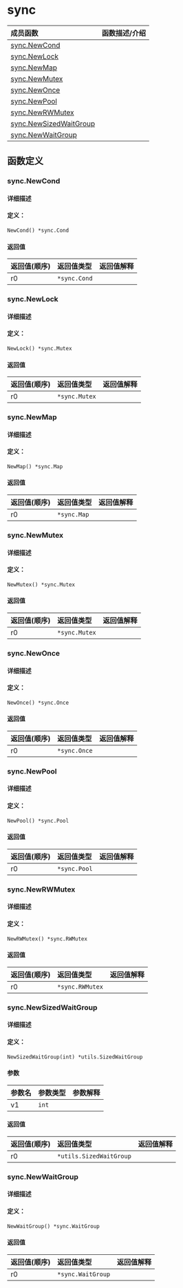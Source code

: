 # sync


|成员函数|函数描述/介绍|
|:------|:--------|
 | [sync.NewCond](#syncnewcond) |  |
 | [sync.NewLock](#syncnewlock) |  |
 | [sync.NewMap](#syncnewmap) |  |
 | [sync.NewMutex](#syncnewmutex) |  |
 | [sync.NewOnce](#syncnewonce) |  |
 | [sync.NewPool](#syncnewpool) |  |
 | [sync.NewRWMutex](#syncnewrwmutex) |  |
 | [sync.NewSizedWaitGroup](#syncnewsizedwaitgroup) |  |
 | [sync.NewWaitGroup](#syncnewwaitgroup) |  |




 



## 函数定义

### sync.NewCond



#### 详细描述



#### 定义：

`NewCond() *sync.Cond`

 


#### 返回值

|返回值(顺序)|返回值类型|返回值解释|
|:-----------|:---------- |:-----------|
| r0 | `*sync.Cond` |   |


 
### sync.NewLock



#### 详细描述



#### 定义：

`NewLock() *sync.Mutex`

 


#### 返回值

|返回值(顺序)|返回值类型|返回值解释|
|:-----------|:---------- |:-----------|
| r0 | `*sync.Mutex` |   |


 
### sync.NewMap



#### 详细描述



#### 定义：

`NewMap() *sync.Map`

 


#### 返回值

|返回值(顺序)|返回值类型|返回值解释|
|:-----------|:---------- |:-----------|
| r0 | `*sync.Map` |   |


 
### sync.NewMutex



#### 详细描述



#### 定义：

`NewMutex() *sync.Mutex`

 


#### 返回值

|返回值(顺序)|返回值类型|返回值解释|
|:-----------|:---------- |:-----------|
| r0 | `*sync.Mutex` |   |


 
### sync.NewOnce



#### 详细描述



#### 定义：

`NewOnce() *sync.Once`

 


#### 返回值

|返回值(顺序)|返回值类型|返回值解释|
|:-----------|:---------- |:-----------|
| r0 | `*sync.Once` |   |


 
### sync.NewPool



#### 详细描述



#### 定义：

`NewPool() *sync.Pool`

 


#### 返回值

|返回值(顺序)|返回值类型|返回值解释|
|:-----------|:---------- |:-----------|
| r0 | `*sync.Pool` |   |


 
### sync.NewRWMutex



#### 详细描述



#### 定义：

`NewRWMutex() *sync.RWMutex`

 


#### 返回值

|返回值(顺序)|返回值类型|返回值解释|
|:-----------|:---------- |:-----------|
| r0 | `*sync.RWMutex` |   |


 
### sync.NewSizedWaitGroup



#### 详细描述



#### 定义：

`NewSizedWaitGroup(int) *utils.SizedWaitGroup`


#### 参数

|参数名|参数类型|参数解释|
|:-----------|:---------- |:-----------|
| v1 | `int` |   |





#### 返回值

|返回值(顺序)|返回值类型|返回值解释|
|:-----------|:---------- |:-----------|
| r0 | `*utils.SizedWaitGroup` |   |


 
### sync.NewWaitGroup



#### 详细描述



#### 定义：

`NewWaitGroup() *sync.WaitGroup`

 


#### 返回值

|返回值(顺序)|返回值类型|返回值解释|
|:-----------|:---------- |:-----------|
| r0 | `*sync.WaitGroup` |   |


 


